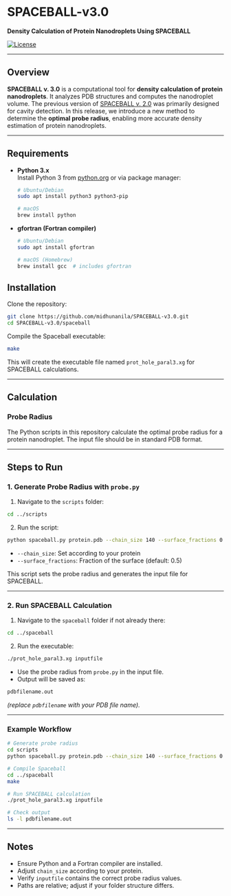 # SPACEBALL-v3.0


**Density Calculation of Protein Nanodroplets Using SPACEBALL**

[![License](https://img.shields.io/badge/license-MIT-blue.svg)](LICENSE)

---

## Overview

**SPACEBALL v. 3.0** is a computational tool for **density calculation of protein nanodroplets**.  It analyzes PDB structures and computes the nanodroplet volume.  The previous version of [SPACEBALL v. 2.0](http://info.ifpan.edu.pl/~chwastyk/spaceball/) was primarily designed for cavity detection.  In this release, we introduce a new method to determine the **optimal probe radius**, enabling more accurate density estimation of protein nanodroplets. 

---


## Requirements

- **Python 3.x**  
  Install Python 3 from [python.org](https://www.python.org/) or via package manager:
  ```bash
  # Ubuntu/Debian
  sudo apt install python3 python3-pip

  # macOS
  brew install python

- **gfortran (Fortran compiler)**
  ```bash
  # Ubuntu/Debian
  sudo apt install gfortran
  
  # macOS (Homebrew)
  brew install gcc  # includes gfortran


## Installation

Clone the repository:

```bash
git clone https://github.com/midhunanila/SPACEBALL-v3.0.git
cd SPACEBALL-v3.0/spaceball
```

Compile the Spaceball executable:

```bash
make
```

This will create the executable file named `prot_hole_paral3.xg` for SPACEBALL calculations.

---

## Calculation

### Probe Radius

The Python scripts in this repository calculate the optimal probe radius for a protein nanodroplet. The input file should be in standard PDB format.

---

## Steps to Run

### 1. Generate Probe Radius with `probe.py`

1. Navigate to the `scripts` folder:

```bash
cd ../scripts
```

2. Run the script:

```bash
python spaceball.py protein.pdb --chain_size 140 --surface_fractions 0.5
```

- `--chain_size`: Set according to your protein  
- `--surface_fractions`: Fraction of the surface (default: 0.5)  

This script sets the probe radius and generates the input file for SPACEBALL.

---

### 2. Run SPACEBALL Calculation

1. Navigate to the `spaceball` folder if not already there:

```bash
cd ../spaceball
```

2. Run the executable:

```bash
./prot_hole_paral3.xg inputfile
```

- Use the probe radius from `probe.py` in the input file.  
- Output will be saved as:

```bash
pdbfilename.out
```

*(replace `pdbfilename` with your PDB file name).*

---

### Example Workflow

```bash
# Generate probe radius
cd scripts
python spaceball.py protein.pdb --chain_size 140 --surface_fractions 0.5

# Compile Spaceball
cd ../spaceball
make

# Run SPACEBALL calculation
./prot_hole_paral3.xg inputfile

# Check output
ls -l pdbfilename.out
```

---

## Notes

- Ensure Python and a Fortran compiler are installed.  
- Adjust `chain_size` according to your protein.  
- Verify `inputfile` contains the correct probe radius values.  
- Paths are relative; adjust if your folder structure differs.
